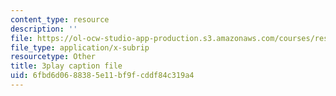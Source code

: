 ```yaml
---
content_type: resource
description: ''
file: https://ol-ocw-studio-app-production.s3.amazonaws.com/courses/res-6-012-introduction-to-probability-spring-2018/6fbd6d0688385e11bf9fcddf84c319a4_Mv8tuMBQk-g.vtt
file_type: application/x-subrip
resourcetype: Other
title: 3play caption file
uid: 6fbd6d06-8838-5e11-bf9f-cddf84c319a4
---
```

